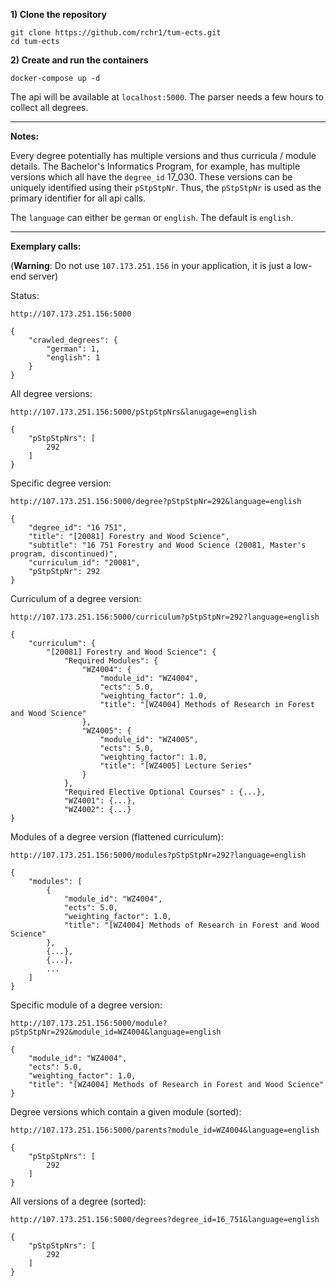 **1) Clone the repository** 

    git clone https://github.com/rchr1/tum-ects.git
    cd tum-ects
    
**2) Create and run the containers**

    docker-compose up -d

The api will be available at `localhost:5000`. The parser needs a few hours to collect all degrees.

***

**Notes:**

Every degree potentially has multiple versions and thus curricula / module details. The Bachelor's Informatics Program, for example, has multiple versions which all have the `degree_id` 17_030. These versions can be uniquely identified using their `pStpStpNr`. Thus, the `pStpStpNr` is used as the primary identifier for all api calls. 

The `language` can either be `german` or `english`. The default is `english`.

***

**Exemplary calls:**

(**Warning**: Do not use `107.173.251.156` in your application, it is just a low-end server)

Status:

    http://107.173.251.156:5000
    
    {
        "crawled_degrees": {
            "german": 1,
            "english": 1
        }
    }

All degree versions:

    http://107.173.251.156:5000/pStpStpNrs&lanugage=english

    {
        "pStpStpNrs": [
            292
        ]
    }

Specific degree version:

    http://107.173.251.156:5000/degree?pStpStpNr=292&language=english

    {
        "degree_id": "16 751",
        "title": "[20081] Forestry and Wood Science",
        "subtitle": "16 751 Forestry and Wood Science (20081, Master's program, discontinued)",
        "curriculum_id": "20081",
        "pStpStpNr": 292
    }

Curriculum of a degree version:

    http://107.173.251.156:5000/curriculum?pStpStpNr=292?language=english
    
    {
        "curriculum": {
            "[20081] Forestry and Wood Science": {
                "Required Modules": {
                    "WZ4004": {
                        "module_id": "WZ4004",
                        "ects": 5.0,
                        "weighting_factor": 1.0,
                        "title": "[WZ4004] Methods of Research in Forest and Wood Science"
                    },
                    "WZ4005": {
                        "module_id": "WZ4005",
                        "ects": 5.0,
                        "weighting_factor": 1.0,
                        "title": "[WZ4005] Lecture Series"
                    }
                },
                "Required Elective Optional Courses" : {...},
                "WZ4001": {...},
                "WZ4002": {...}
    }
 
Modules of a degree version (flattened curriculum):

    http://107.173.251.156:5000/modules?pStpStpNr=292?language=english
    
    {
        "modules": [
            {
                "module_id": "WZ4004",
                "ects": 5.0,
                "weighting_factor": 1.0,
                "title": "[WZ4004] Methods of Research in Forest and Wood Science"
            },
            {...},
            {...},
            ...
        ]
    }

Specific module of a degree version:

    http://107.173.251.156:5000/module?pStpStpNr=292&module_id=WZ4004&language=english

    {
        "module_id": "WZ4004",
        "ects": 5.0,
        "weighting_factor": 1.0,
        "title": "[WZ4004] Methods of Research in Forest and Wood Science"
    }

Degree versions which contain a given module (sorted):
    
    http://107.173.251.156:5000/parents?module_id=WZ4004&language=english

    {
        "pStpStpNrs": [
            292
        ]
    }

All versions of a degree (sorted):

    http://107.173.251.156:5000/degrees?degree_id=16_751&language=english

    {
        "pStpStpNrs": [
            292
        ]
    }
